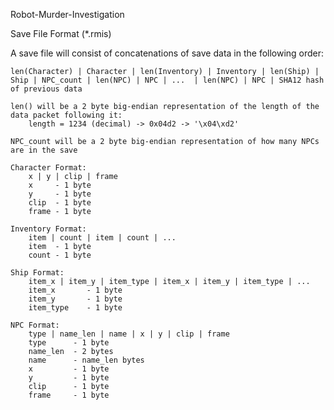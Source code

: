 Robot-Murder-Investigation

Save File Format (*.rmis)

A save file will consist of concatenations of save data in the following order:

    len(Character) | Character | len(Inventory) | Inventory | len(Ship) | Ship | NPC_count | len(NPC) | NPC | ...  | len(NPC) | NPC | SHA12 hash of previous data

    len() will be a 2 byte big-endian representation of the length of the data packet following it:
        length = 1234 (decimal) -> 0x04d2 -> '\x04\xd2'

    NPC_count will be a 2 byte big-endian representation of how many NPCs are in the save

    Character Format:
        x | y | clip | frame
        x     - 1 byte
        y     - 1 byte
        clip  - 1 byte
        frame - 1 byte

    Inventory Format:
        item | count | item | count | ...
        item  - 1 byte
        count - 1 byte

    Ship Format:
        item_x | item_y | item_type | item_x | item_y | item_type | ...
        item_x       - 1 byte
        item_y       - 1 byte
        item_type    - 1 byte

    NPC Format:
        type | name_len | name | x | y | clip | frame
        type      - 1 byte
        name_len  - 2 bytes
        name      - name_len bytes
        x         - 1 byte
        y         - 1 byte
        clip      - 1 byte
        frame     - 1 byte
